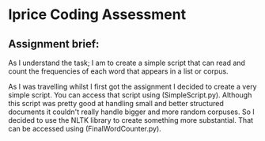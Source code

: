 # Iprice Coding Assessment

## Assignment brief:
As I understand the task; I am to create a simple script that can read and count the frequencies of each word that appears in a list or corpus.

As I was travelling whilst I first got the assignment I decided to create a very simple script. You can access that script using (SimpleScript.py). Although this script was pretty good at handling small and better structured documents it couldn't really handle bigger and more random corpuses. So I decided to use the NLTK library to create something more substantial. That can be accessed using (FinalWordCounter.py).

